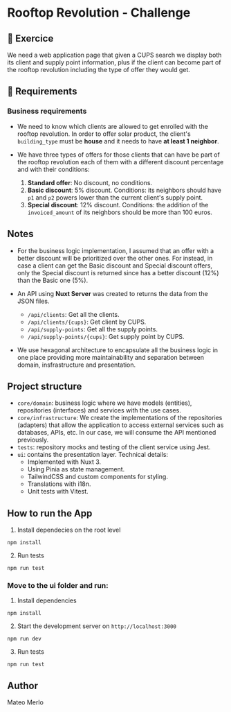 # Rooftop Revolution - Challenge

## 🚀 Exercice
We need a web application page that given a CUPS search we display both its client and supply point information, plus if the client can become part of the rooftop revolution including the type of offer they would get.

## 👾 Requirements

### Business requirements

* We need to know which clients are allowed to get enrolled with the rooftop revolution. In order to offer solar product, the client's `building_type` must be **house** and it needs to have **at least 1 neighbor**.

* We have three types of offers for those clients that can have be part of the rooftop revolution each of them with a different discount percentage and with their conditions:
    1. **Standard offer**: No discount, no conditions.
    2. **Basic discount**: 5% discount. Conditions: its neighbors should have `p1` and `p2` powers lower than the current client's supply point.
    3. **Special discount**: 12% discount. Conditions: the addition of the `invoiced_amount` of its neighbors should be more than 100 euros.

## Notes
- For the business logic implementation, I assumed that an offer with a better discount will be prioritized over the other ones. For instead, in case a client can get the Basic discount and Special discount offers, only the Special discount is returned since has a better discount (12%) than the Basic one (5%).
- An API using **Nuxt Server** was created to returns the data from the JSON files.
    - `/api/clients`: Get all the clients.
    - `/api/clients/{cups}`: Get client by CUPS.
    - `/api/supply-points`: Get all the supply points.
    - `/api/supply-points/{cups}`: Get supply point by CUPS.

- We use hexagonal architecture to encapsulate all the business logic in one place providing more maintainability and separation between domain, insfrastructure and presentation. 


## Project structure

- `core/domain`: business logic where we have models (entities), repositories (interfaces) and services with the use cases.
- `core/infrastructure`: We create the implementations of the repositories (adapters) that allow the application to access external services such as databases, APIs, etc. In our case, we will consume the API mentioned previously.
- `tests`: repository mocks and testing of the client service using Jest. 
- `ui`: contains the presentation layer. Technical details:
    - Implemented with Nuxt 3.
    - Using Pinia as state management.
    - TailwindCSS and custom components for styling.
    - Translations with i18n.
    - Unit tests with Vitest.


## How to run the App
1. Install dependecies on the root level
```console
npm install
```
2. Run tests
```console
npm run test
```

### Move to the ui folder and run:
1. Install dependencies
```console
npm install
```
2. Start the development server on `http://localhost:3000`
```console
npm run dev
```
3. Run tests
```console
npm run test
```

## Author
Mateo Merlo